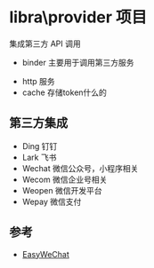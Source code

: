 # libra\provider 项目

集成第三方 API 调用

- binder
  主要用于调用第三方服务

* http 服务
* cache 存储token什么的

## 第三方集成

* Ding 钉钉
* Lark 飞书
* Wechat 微信公众号，小程序相关
* Wecom 微信企业号相关
* Weopen 微信开发平台
* Wepay 微信支付

## 参考

- [EasyWeChat](https://github.com/w7corp/easywechat)

